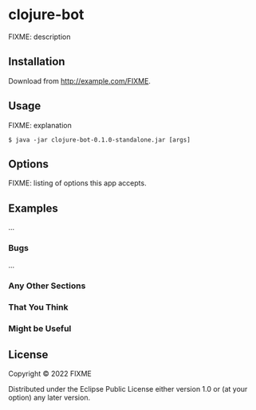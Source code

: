 # clojure-bot

FIXME: description

## Installation

Download from http://example.com/FIXME.

## Usage

FIXME: explanation

    $ java -jar clojure-bot-0.1.0-standalone.jar [args]

## Options

FIXME: listing of options this app accepts.

## Examples

...

### Bugs

...

### Any Other Sections
### That You Think
### Might be Useful

## License

Copyright © 2022 FIXME

Distributed under the Eclipse Public License either version 1.0 or (at
your option) any later version.
